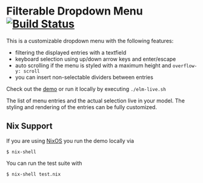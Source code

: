 # Filterable Dropdown Menu [![Build Status](https://travis-ci.org/kirchner/elm-selectize.svg?branch=master)](https://travis-ci.org/kirchner/elm-selectize)

This is a customizable dropdown menu with the following features:

* filtering the displayed entries with a textfield
* keyboard selection using up/down arrow keys and enter/escape
* auto scrolling if the menu is styled with a maximum height and `overflow-y:
  scroll`
* you can insert non-selectable dividers between entries

Check out the [demo](https://kirchner.github.io/elm-selectize) or run it
locally by executing `./elm-live.sh`

The list of menu entries and the actual selection live in your model.  The
styling and rendering of the entries can be fully customized.


## Nix Support

If you are using [NixOS](https://nixos.org/) you run the demo locally via

```
$ nix-shell
```

You can run the test suite with

```
$ nix-shell test.nix
```
